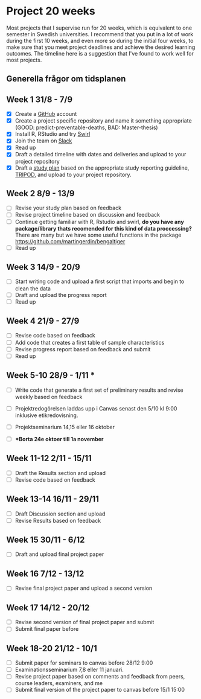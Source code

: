 # Project 20 weeks 
Most projects that I supervise run for 20 weeks, which is equivalent
to one semester in Swedish universities. I recommend that you put in a
lot of work during the first 10 weeks, and even more so during the
initial four weeks, to make sure that you meet project deadlines and
achieve the desired learning outcomes. The timeline here is a
suggestion that I've found to work well for most projects.

## Generella frågor om tidsplanen


## Week 1 31/8 - 7/9
- [x] Create a [GitHub](https://github.com/) account
- [x] Create a project specific repository and name it something appropriate (GOOD: predict-preventable-deaths, BAD: Master-thesis)
- [x] Install R, RStudio and try [Swirl](https://swirlstats.com/students.html)
- [x] Join the team on [Slack](https://join.slack.com/t/teambengaltiger/shared_invite/zt-9pyvrok0-9OpClFBfWuTdxInVP_gxrw)
- [x] Read up
- [x] Draft a detailed timeline with dates and deliveries and upload to
  your project repository
- [x] Draft a [study plan](study-plan.md) based on the appropriate study
  reporting guideline, [TRIPOD](https://www.equator-network.org/reporting-guidelines/tripod-statement/),
  and upload to your project repository.
  
## Week 2 8/9 - 13/9
- [ ] Revise your study plan based on feedback 
- [ ] Revise project timeline based on discussion and feedback
- [ ] Continue getting familiar with R, Rstudio and swirl, **do you have any package/library thats recomended for this kind of data proccessing?** There are many but we have some useful functions in the package https://github.com/martingerdin/bengaltiger
- [ ] Read up

## Week 3 14/9 - 20/9
- [ ] Start writing code and upload a first script that imports and begin
  to clean the data
- [ ] Draft and upload the progress report 
- [ ] Read up
  
## Week 4 21/9 - 27/9
- [ ] Revise code based on feedback
- [ ] Add code that creates a first table of sample characteristics
- [ ] Revise progress report based on feedback and submit
- [ ] Read up

## Week 5-10 28/9 - 1/11 *
- [ ] Write code that generate a first set of preliminary results and
  revise weekly based on feedback
- [ ] Projektredogörelsen laddas upp i Canvas senast den 5/10 kl 9:00 inklusive etikredovisning.
- [ ] Projektseminarium 14,15 eller 16 oktober
- [ ] __*Borta 24e oktoer till 1a november__ 


## Week 11-12 2/11 - 15/11
- [ ] Draft the Results section and upload
- [ ] Revise code based on feedback

## Week 13-14 16/11 - 29/11
- [ ] Draft Discussion section and upload
- [ ] Revise Results based on feedback

## Week 15 30/11 - 6/12
- [ ] Draft and upload final project paper

## Week 16 7/12 - 13/12
- [ ] Revise final project paper and upload a second version

## Week 17 14/12 - 20/12 
- [ ] Revise second version of final project paper and submit
- [ ] Submit final paper before 

## Week 18-20 21/12 - 10/1 
- [ ] Submit paper for seminars to canvas before 28/12 9:00
- [ ] Examinationsseminarium 7,8 eller 11 januari.
- [ ] Revise project paper based on comments and feedback from peers,
  course leaders, examiners, and me
- [ ] Submit final version of the project paper to canvas before 15/1 15:00
